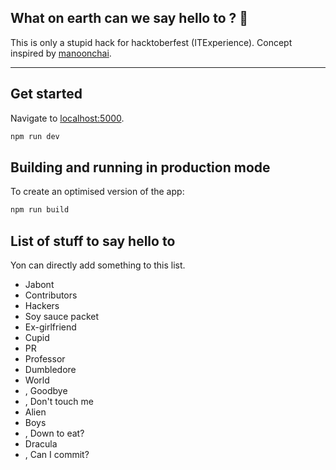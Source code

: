 ## What on earth can we say hello to ? 🤔

This is only a stupid hack for hacktoberfest (ITExperience). Concept inspired by [manoonchai](https://github.com/Manoonchai).

---

## Get started

Navigate to [localhost:5000](http://localhost:5000).

```bash
npm run dev
```

## Building and running in production mode

To create an optimised version of the app:

```bash
npm run build
```

## List of stuff to say hello to

Yon can directly add something to this list.

- Jabont
- Contributors
- Hackers
- Soy sauce packet
- Ex-girlfriend
- Cupid
- PR
- Professor
- Dumbledore
- World
- , Goodbye
- , Don't touch me
- Alien
- Boys
- , Down to eat?
- Dracula
- , Can I commit?
